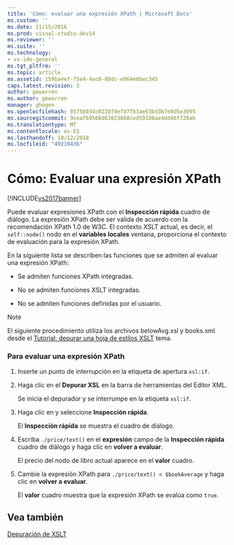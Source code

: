 ```yaml
---
title: 'Cómo: evaluar una expresión XPath | Microsoft Docs'
ms.custom: ''
ms.date: 11/15/2016
ms.prod: visual-studio-dev14
ms.reviewer: ''
ms.suite: ''
ms.technology:
- vs-ide-general
ms.tgt_pltfrm: ''
ms.topic: article
ms.assetid: 159ba4ef-75e4-4ac8-80dc-e064e0bec345
caps.latest.revision: 5
author: gewarren
ms.author: gewarren
manager: ghogen
ms.openlocfilehash: 05758034c0228f0efd7fb3ae63bd3b7e0d5e3095
ms.sourcegitcommit: 9ceaf69568d61023868ced59108ae4dd46f720ab
ms.translationtype: MT
ms.contentlocale: es-ES
ms.lasthandoff: 10/12/2018
ms.locfileid: "49210436"
---
```

# <a name="how-to-evaluate-an-xpath-expression"></a>Cómo: Evaluar una expresión XPath
[!INCLUDE[vs2017banner](../includes/vs2017banner.md)]

Puede evaluar expresiones XPath con el **Inspección rápida** cuadro de diálogo. La expresión XPath debe ser válida de acuerdo con la recomendación XPath 1.0 de W3C. El contexto XSLT actual, es decir, el `self::node()` nodo en el **variables locales** ventana, proporciona el contexto de evaluación para la expresión XPath.  
  
 En la siguiente lista se describen las funciones que se admiten al evaluar una expresión XPath:  
  
-   Se admiten funciones XPath integradas.  
  
-   No se admiten funciones XSLT integradas.  
  
-   No se admiten funciones definidas por el usuario.  
  
> [!NOTE]
>  El siguiente procedimiento utiliza los archivos belowAvg.xsl y books.xml desde el [Tutorial: depurar una hoja de estilos XSLT](../xml-tools/walkthrough-debug-an-xslt-style-sheet.md) tema.  
  
### <a name="to-evaluate-an-xpath-expression"></a>Para evaluar una expresión XPath  
  
1.  Inserte un punto de interrupción en la etiqueta de apertura `xsl:if`.  
  
2.  Haga clic en el **Depurar XSL** en la barra de herramientas del Editor XML.  
  
     Se inicia el depurador y se interrumpe en la etiqueta `xsl:if`.  
  
3.  Haga clic en y seleccione **Inspección rápida**.  
  
     El **Inspección rápida** se muestra el cuadro de diálogo.  
  
4.  Escriba `./price/text()` en el **expresión** campo de la **Inspección rápida** cuadro de diálogo y haga clic en **volver a evaluar**.  
  
     El precio del nodo de libro actual aparece en el **valor** cuadro.  
  
5.  Cambie la expresión XPath para `./price/text() < $bookAverage` y haga clic en **volver a evaluar**.  
  
     El **valor** cuadro muestra que la expresión XPath se evalúa como `true`.  
  
## <a name="see-also"></a>Vea también  
 [Depuración de XSLT](../xml-tools/debugging-xslt.md)

